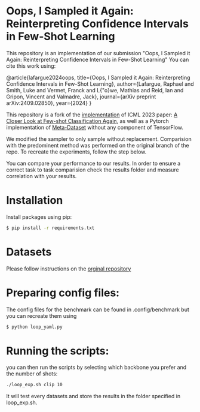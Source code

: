# Oops, I Sampled it Again:  Reinterpreting Confidence Intervals in Few-Shot Learning

This repository is an implementation of our submission "Oops, I Sampled it Again:  Reinterpreting Confidence Intervals in Few-Shot Learning"
You can cite this work using:

@article{lafargue2024oops,
  title={Oops, I Sampled it Again: Reinterpreting Confidence Intervals in Few-Shot Learning},
  author={Lafargue, Raphael and Smith, Luke and Vermet, Franck and L{\"o}we, Mathias and Reid, Ian and Gripon, Vincent and Valmadre, Jack},
  journal={arXiv preprint arXiv:2409.02850},
  year={2024}
}

This repository is a fork of the [implementation](https://github.com/Frankluox/CloserLookAgainFewShot.git) of ICML 2023 paper: [A Closer Look at Few-shot Classification Again](https://arxiv.org/abs/2301.12246), as well as a Pytorch implementation of [Meta-Dataset](https://github.com/google-research/meta-dataset) without any component of TensorFlow.

We modified the sampler to only sample without replacement. Comparision with the predominent method was performed on the original branch of the repo.
To recreate the experiments, follow the step below.

You can compare your performance to our results. In order to ensure a correct task to task comparision check the results folder and measure correlation with your results. 


# Installation
Install packages using pip:
```bash
$ pip install -r requirements.txt
```

# Datasets
Please follow instructions on the [orginal repository](https://github.com/Frankluox/CloserLookAgainFewShot.git)


# Preparing config files:
The config files for the benchmark can be found in .config/benchmark but you can recreate them using 

```bash
$ python loop_yaml.py
```

# Running the scripts:
you can then run the scripts by selecting which backbone you prefer and the number of shots:
```bash
./loop_exp.sh clip 10
```
It will test every datasets and store the results in the folder specified in loop_exp.sh.


